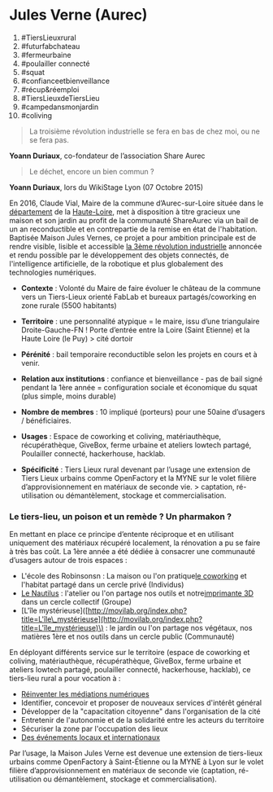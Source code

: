 # Jules Verne \(Aurec\)

1. \#TiersLieuxrural
2. \#futurfabchateau
3. \#fermeurbaine
4. \#poulailler connecté
5. \#squat
6. \#confianceetbienveillance
7. \#récup&réemploi
8. \#TiersLieuxdeTiersLieu
9. \#campedansmonjardin
10. \#coliving

> La troisième révolution industrielle se fera en bas de chez moi, ou ne se fera pas.

**Yoann Duriaux**, co-fondateur de l’association Share Aurec

> Le déchet, encore un bien commun ?

**Yoann Duriaux**, lors du WikiStage Lyon \(07 Octobre 2015\)

En 2016, Claude Vial, Maire de la commune d’Aurec-sur-Loire située dans le [département](https://fr.wikipedia.org/wiki/Département_français) de la [Haute-Loire](https://fr.wikipedia.org/wiki/Haute-Loire), met à disposition à titre gracieux une maison et son jardin au profit de la communauté ShareAurec via un bail de un an reconductible et en contrepartie de la remise en état de l'habitation. Baptisée Maison Jules Vernes, ce projet a pour ambition principale est de rendre visible, lisible et accessible [la 3ème révolution industrielle](https://fr.wikipedia.org/wiki/Troisième_révolution_industrielle) annoncée et rendu possible par le développement des objets connectés, de l'intelligence artificielle, de la robotique et plus globalement des technologies numériques.

* **Contexte** : Volonté du Maire de faire évoluer le château de la commune vers un Tiers-Lieux orienté FabLab et bureaux partagés/coworking en zone rurale \(5500 habitants\)

* **Territoire** : une personnalité atypique = le maire, issu d’une triangulaire Droite-Gauche-FN ! Porte d’entrée entre la Loire \(Saint Etienne\) et la Haute Loire \(le Puy\) &gt; cité dortoir

* **Pérénité** : bail temporaire reconductible selon les projets en cours et à venir.

* **Relation aux institutions** : confiance et bienveillance - pas de bail signé pendant la 1ère année = configuration sociale et économique du squat \(plus simple, moins durable\)

* **Nombre de membres** : 10 impliqué \(porteurs\) pour une 50aine d’usagers / bénéficiaires.

* **Usages** : Espace de coworking et coliving, matériauthèque, récupérathèque, GiveBox, ferme urbaine et ateliers lowtech partagé, Poulailler connecté, hackerhouse, hacklab.

* **Spécificité** : Tiers Lieux rural devenant par l’usage une extension de Tiers Lieux urbains comme OpenFactory et la MYNE sur le volet filière d’approvisionnement en matériaux de seconde vie. &gt; captation, ré-utilisation ou démantèlement, stockage et commercialisation.

### **Le tiers-lieu, un poison et un remède ? Un pharmakon ?**

En mettant en place ce principe d’entente réciproque et en utilisant uniquement des matériaux récupéré localement, la rénovation a pu se faire à très bas coût. La 1ère année  a été dédiée à consacrer une communauté d’usagers autour de trois espaces :

* L'école des Robinsonsn : La maison ou l'on pratique[le coworking](http://movilab.org/index.php?title=Le_coworking) et l'habitat partagé dans un cercle privé \(Individus\)
* [Le Nautilus](http://movilab.org/index.php?title=Le_Nautilus) : l'atelier ou l'on partage nos outils et notre[imprimante 3D](http://movilab.org/index.php?title=RepRap_Mondrian) dans un cercle collectif \(Groupe\)
* \[L'île mystérieuse\]\([http://movilab.org/index.php?title=L'île\_mystérieuse](http://movilab.org/index.php?title=L'île_mystérieuse)\) : le jardin ou l'on partage nos végétaux, nos matières 1ère et nos outils dans un cercle public \(Communauté\)

En déployant différents service sur le territoire \(espace de coworking et coliving, matériauthèque, récupérathèque, GiveBox, ferme urbaine et ateliers lowtech partagé, poulailler connecté, hackerhouse, hacklab\), ce tiers-lieu rural a pour vocation à :

* [Réinventer les médiations numériques](http://movilab.org/index.php?title=Réinventer_les_médiations_numériques)
* Identifier, concevoir et proposer de nouveaux services d'intérêt général
* Développer de la "capacitation citoyenne" dans l'organisation de la cité
* Entretenir de l'autonomie et de la solidarité entre les acteurs du territoire
* Sécuriser la zone par l'occupation des lieux
* [Des événements locaux et internationaux](http://movilab.org/index.php?title=Catégorie:Événements)

Par l’usage, la Maison Jules Verne est devenue une extension de tiers-lieux urbains comme OpenFactory à Saint-Étienne ou la MYNE à Lyon sur le volet filière d’approvisionnement en matériaux de seconde vie \(captation, ré-utilisation ou démantèlement, stockage et commercialisation\).


